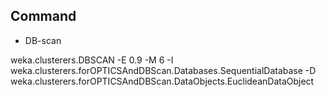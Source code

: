 ## Command

- DB-scan

weka.clusterers.DBSCAN -E 0.9 -M 6 -I weka.clusterers.forOPTICSAndDBScan.Databases.SequentialDatabase -D weka.clusterers.forOPTICSAndDBScan.DataObjects.EuclideanDataObject
